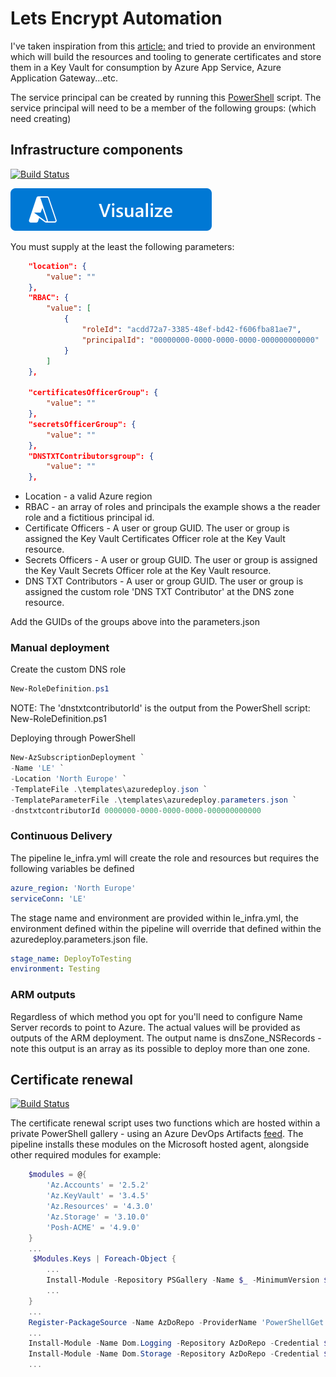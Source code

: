 # Lets Encrypt Automation

I've taken inspiration from this [article:](https://medium.com/@brentrobinson5/automating-certificate-management-with-azure-and-lets-encrypt-fee6729e2b78) and tried to provide an environment which will build the resources and tooling to generate certificates and store them in a Key Vault for consumption by Azure App Service, Azure Application Gateway...etc.

The service principal can be created by running this [PowerShell](https://github.com/heathen1878/ARM-QuickStarts/tree/master/AzureDevOps) script. The service principal will need to be a member of the following groups: (which need creating)

## Infrastructure components

[![Build Status](https://dev.azure.com/heathen1878/MSDN/_apis/build/status/Arm-LetsEncrypt-Infra?branchName=main)](https://dev.azure.com/heathen1878/MSDN/_build/latest?definitionId=6&branchName=main)

[![Visualize](https://raw.githubusercontent.com/Azure/azure-quickstart-templates/master/1-CONTRIBUTION-GUIDE/images/visualizebutton.svg?sanitize=true)](http://armviz.io/#/?load=https%3A%2F%2Fraw.githubusercontent.com%2Fheathen1878%2Fposh-acme-azure-example%2Fmaster%2Ftemplates%2Fazuredeploy.json)

You must supply at the least the following parameters:

```json
    "location": {
        "value": ""
    },
    "RBAC": {
        "value": [
            {
                "roleId": "acdd72a7-3385-48ef-bd42-f606fba81ae7",
                "principalId": "00000000-0000-0000-0000-000000000000"
            }
        ]
    },

    "certificatesOfficerGroup": {
        "value": ""
    },
    "secretsOfficerGroup": {
        "value": ""
    },
    "DNSTXTContributorsgroup": {
        "value": ""
    },
```
* Location - a valid Azure region
* RBAC - an array of roles and principals the example shows a the reader role and a fictitious principal id.
* Certificate Officers - A user or group GUID. The user or group is assigned the Key Vault Certificates Officer role at the Key Vault resource.
* Secrets Officers - A user or group GUID. The user or group is assigned the Key Vault Secrets Officer role at the Key Vault resource.
* DNS TXT Contributors - A user or group GUID. The user or group is assigned the custom role 'DNS TXT Contributor' at the DNS zone resource.

Add the GUIDs of the groups above into the parameters.json

### Manual deployment

Create the custom DNS role
```PowerShell
New-RoleDefinition.ps1
```

NOTE: The 'dnstxtcontributorId' is the output from the PowerShell script: New-RoleDefinition.ps1

Deploying through PowerShell 
```PowerShell
New-AzSubscriptionDeployment `
-Name 'LE' `
-Location 'North Europe' `
-TemplateFile .\templates\azuredeploy.json `
-TemplateParameterFile .\templates\azuredeploy.parameters.json `
-dnstxtcontributorId 0000000-0000-0000-0000-000000000000
```

### Continuous Delivery

The pipeline le_infra.yml will create the role and resources but requires the following variables be defined

```yaml
azure_region: 'North Europe'
serviceConn: 'LE'
```

The stage name and environment are provided within le_infra.yml, the environment defined within the pipeline will override that defined within the azuredeploy.parameters.json file.

```yaml
stage_name: DeployToTesting
environment: Testing
```

###  ARM outputs
Regardless of which method you opt for you'll need to configure Name Server records to point to Azure. The actual values will be provided as outputs of the ARM deployment. The output name is dnsZone_NSRecords - note this output is an array as its possible to deploy more than one zone. 

## Certificate renewal

[![Build Status](https://dev.azure.com/heathen1878/MSDN/_apis/build/status/Pwsh-LetsEncrypt-Cert?branchName=main)](https://dev.azure.com/heathen1878/MSDN/_build/latest?definitionId=8&branchName=main)

The certificate renewal script uses two functions which are hosted within a private PowerShell gallery - using an Azure DevOps Artifacts [feed](https://github.com/heathen1878/PowerShellModules#readme). The pipeline installs these modules on the Microsoft hosted agent, alongside other required modules for example:

```PowerShell
    $modules = @{
        'Az.Accounts' = '2.5.2'
        'Az.KeyVault' = '3.4.5'
        'Az.Resources' = '4.3.0'
        'Az.Storage' = '3.10.0'
        'Posh-ACME' = '4.9.0'
    }
    ...
     $Modules.Keys | Foreach-Object {
        ...
        Install-Module -Repository PSGallery -Name $_ -MinimumVersion $Modules[$_] -scope CurrentUser...
        ...    
    }
    ...
    Register-PackageSource -Name AzDoRepo -ProviderName 'PowerShellGet' -Location ${{ parameters.azdofeed }} -Trusted -Credential $devOpsCred
    ...
    Install-Module -Name Dom.Logging -Repository AzDoRepo -Credential $devOpsCreds
    Install-Module -Name Dom.Storage -Repository AzDoRepo -Credential $devOpsCred
    ...
```